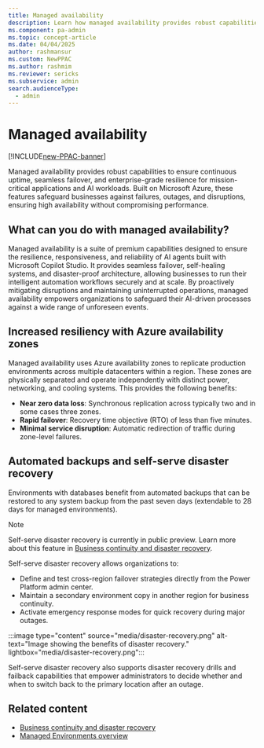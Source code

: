 ```yaml
---
title: Managed availability
description: Learn how managed availability provides robust capabilities to ensure continuous uptime, seamless failover, and enterprise-grade resilience for mission-critical applications and AI workloads. 
ms.component: pa-admin
ms.topic: concept-article
ms.date: 04/04/2025
author: rashmansur
ms.custom: NewPPAC
ms.author: rashmim 
ms.reviewer: sericks
ms.subservice: admin
search.audienceType: 
  - admin
---
```


# Managed availability
[!INCLUDE[new-PPAC-banner](~/includes/new-PPAC-banner.md)]

Managed availability provides robust capabilities to ensure continuous uptime, seamless failover, and enterprise-grade resilience for mission-critical applications and AI workloads. Built on Microsoft Azure, these features safeguard businesses against failures, outages, and disruptions, ensuring high availability without compromising performance.

## What can you do with managed availability?
Managed availability is a suite of premium capabilities designed to ensure the resilience, responsiveness, and reliability of AI agents built with Microsoft Copilot Studio. It provides seamless failover, self-healing systems, and disaster-proof architecture, allowing businesses to run their intelligent automation workflows securely and at scale. By proactively mitigating disruptions and maintaining uninterrupted operations, managed availability empowers organizations to safeguard their AI-driven processes against a wide range of unforeseen events. 

## Increased resiliency with Azure availability zones
Managed availability uses Azure availability zones to replicate production environments across multiple datacenters within a region. These zones are physically separated and operate independently with distinct power, networking, and cooling systems. This provides the following benefits:

- **Near zero data loss**: Synchronous replication across typically two and in some cases three zones.
- **Rapid failover**: Recovery time objective (RTO) of less than five minutes.
- **Minimal service disruption**: Automatic redirection of traffic during zone-level failures.

## Automated backups and self-serve disaster recovery
Environments with databases benefit from automated backups that can be restored to any system backup from the past seven days (extendable to 28 days for managed environments). 

> [!Note]
> Self-serve disaster recovery is currently in public preview. Learn more about this feature in [Business continuity and disaster recovery](business-continuity-disaster-recovery.md).

Self-serve disaster recovery allows organizations to:
- Define and test cross-region failover strategies directly from the Power Platform admin center.
- Maintain a secondary environment copy in another region for business continuity.
- Activate emergency response modes for quick recovery during major outages.

:::image type="content" source="media/disaster-recovery.png" alt-text="Image showing the benefits of disaster recovery." lightbox="media/disaster-recovery.png":::

Self-serve disaster recovery also supports disaster recovery drills and failback capabilities that empower administrators to decide whether and when to switch back to the primary location after an outage.

## Related content
- [Business continuity and disaster recovery](business-continuity-disaster-recovery.md)
- [Managed Environments overview](managed-environment-overview.md)




